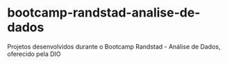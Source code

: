 # bootcamp-randstad-analise-de-dados
Projetos desenvolvidos durante o Bootcamp Randstad - Análise de Dados, oferecido pela DIO
